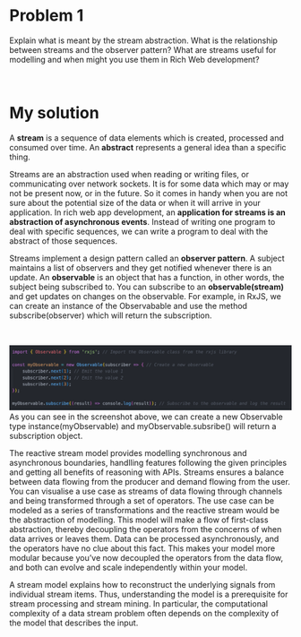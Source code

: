 # Problem 1
Explain what is meant by the stream abstraction. 
What is the relationship between streams and the observer pattern? 
What are streams useful for modelling and when might you use them in Rich Web development?

</br>

# My solution
A **stream** is a sequence of data elements which is created, processed and consumed over time. An **abstract** represents a general idea than a specific thing. 

Streams are an abstraction used when reading or writing files, or communicating over network sockets. It is for some data which may or may not be present now, or in the future. So it comes in handy when you are not sure about the potential size of the data or when it will arrive in your application. In rich web app development, an **application for streams is an abstraction of asynchronous events**. Instead of writing one program to deal with specific sequences, we can write a program to deal with the abstract of those sequences.

Streams implement a design pattern called an **observer pattern**. A subject maintains a list of observers and they get notified whenever there is an update. An **observable** is an object that has a function, in other words, the subject being subscribed to. You can subscribe to an **observable(stream)** and get updates on changes on the observable. For example, in RxJS, we can create an instance of the Observabable and use the method subscribe(observer) which will return the subscription. 

</br>

![Sketch](/images/obs.png)
As you can see in the screenshot above, we can create a new Observable type instance(myObservable) and myObservable.subsribe() will return a subscription object. 

The reactive stream model provides modelling synchronous and asynchronous boundaries, handlling features following the given principles and getting all benefits of reasoning with APIs. Streams ensures a balance between data flowing from the producer and demand flowing from the user. You can visualise a use case as streams of data flowing through channels and being transformed through a set of operators. The use case can be modeled as a series of transformations and the reactive stream would be the abstraction of modelling. This model will make a flow of first-class abstraction, thereby decoupling the operators from the concerns of when data arrives or leaves them. Data can be processed asynchronously, and the operators have no clue about this fact. This makes your model more modular because you’ve now decoupled the operators from the data flow, and both can evolve and scale independently within your model. 

A stream model explains how to reconstruct the underlying signals from individual stream items. Thus, understanding the model is a prerequisite for stream processing and stream mining. In particular, the computational complexity of a data stream problem often depends on the complexity of the model that describes the input.


